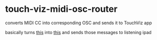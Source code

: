 # touch-viz-midi-osc-router
 converts MIDI CC into corresponding OSC and sends it to TouchViz app

basically turns [this](https://hexler.net/docs/touchviz-midi-reference) into [this](https://hexler.net/docs/touchviz-osc-reference) and sends those messages to listening ipad
